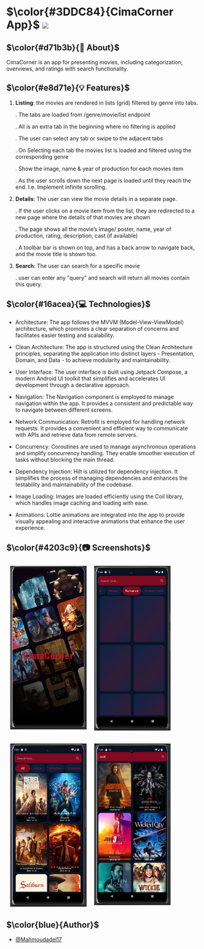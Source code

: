# $\color{#3DDC84}{CimaCorner App}$  <img height="40" src="https://user-images.githubusercontent.com/25181517/117269608-b7dcfb80-ae58-11eb-8e66-6cc8753553f0.png" />

## $\color{#d71b3b}{🚀 About}$

CimaCorner is an app for presenting movies, including categorization, overviews, and ratings with search functionality.



## $\color{#e8d71e}{💡 Features}$

1) **Listing**: the movies are rendered in lists (grid) filtered by genre into tabs.

   . The tabs are loaded from /genre/movie/list endpoint
   
   . All is an extra tab in the beginning where no filtering is applied
   
   . The user can select any tab or swipe to the adjacent tabs
   
   . On Selecting each tab the movies list is loaded and filtered using the corresponding genre
   
   . Show the image, name & year of production for each movies item
   
   . As the user scrolls down the next page is loaded until they reach the end. I.e. Implement infinite scrolling.

2) **Details**: The user can view the movie details in a separate page.

   . If the user clicks on a movie item from the list, they are redirected to a new page where the details of that movies are shown
   
   . The page shows all the movie’s image/ poster, name, year of production, rating, description, cast (if available)
   
   . A toolbar bar is shown on top, and has a back arrow to navigate back, and the movie title is shown too.

3) **Search**: The user can search for a specific movie

   . user can enter any "query" and search will return all movies contain this query.

   
## $\color{#16acea}{💻 Technologies}$


- Architecture: The app follows the MVVM (Model-View-ViewModel) architecture, which promotes a clear separation of concerns and facilitates easier testing and scalability.

- Clean Architecture: The app is structured using the Clean Architecture principles, separating the application into distinct layers - Presentation, Domain, and Data - to achieve modularity and maintainability.

- User Interface: The user interface is built using Jetpack Compose, a modern Android UI toolkit that simplifies and accelerates UI development through a declarative approach.

- Navigation: The Navigation component is employed to manage navigation within the app. It provides a consistent and predictable way to navigate between different screens.

- Network Communication: Retrofit is employed for handling network requests. It provides a convenient and efficient way to communicate with APIs and retrieve data from remote servers.
  
- Concurrency: Coroutines are used to manage asynchronous operations and simplify concurrency handling. They enable smoother execution of tasks without blocking the main thread.

- Dependency Injection: Hilt is utilized for dependency injection. It simplifies the process of managing dependencies and enhances the testability and maintainability of the codebase.

- Image Loading: Images are loaded efficiently using the Coil library, which handles image caching and loading with ease.

- Animations: Lottie animations are integrated into the app to provide visually appealing and interactive animations that enhance the user experience.


## $\color{#4203c9}{📷 Screenshots}$


[<img src="/screenShots/Splash.PNG" align="left"
width="200"
    hspace="10" vspace="10">](/screenShots/Splash.PNG)

[<img src="/screenShots/Loading.PNG" align="center"
width="200"
    hspace="10" vspace="10">](/screenShots/Loading.PNG)
    
[<img src="/screenShots/Home.PNG" align="left"
width="200"
    hspace="10" vspace="10">](/screenShots/Home.PNG)

[<img src="/screenShots/Search.PNG" align="center"
width="200"
    hspace="10" vspace="10">](/screenShots/Search.PNG)




## $\color{blue}{Author}$

- [@Mahmoudadel17](https://www.github.com/Mahmoudadel17)
